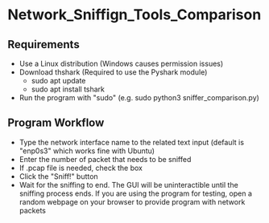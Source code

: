 # Network_Sniffign_Tools_Comparison

## Requirements
- Use a Linux distribution (Windows causes permission issues)
- Download thshark (Required to use the Pyshark module)
  - sudo apt update
  - sudo apt install tshark
- Run the program with "sudo" (e.g. sudo python3 sniffer_comparison.py)

## Program Workflow
- Type the network interface name to the related text input (default is "enp0s3" which works fine with Ubuntu)
- Enter the number of packet that needs to be sniffed
- If .pcap file is needed, check the box
- Click the "Sniff!" button
- Wait for the sniffing to end. The GUI will be uninteractible until the sniffing process ends. If you are using the program for testing, open a random webpage on your browser to provide program with network packets
